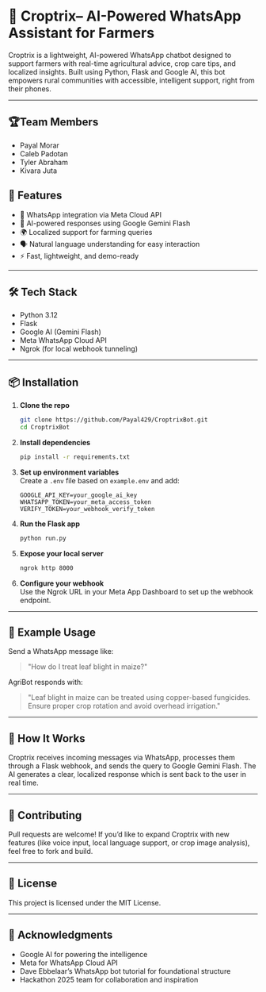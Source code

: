 # 🌾 Croptrix– AI-Powered WhatsApp Assistant for Farmers

Croptrix is a lightweight, AI-powered WhatsApp chatbot designed to support farmers with real-time agricultural advice, crop care tips, and localized insights. Built using Python, Flask and Google AI, this bot empowers rural communities with accessible, intelligent support, right from their phones.

---

## 🏆Team Members
- Payal Morar
- Caleb Padotan
- Tyler Abraham
- Kivara Juta

## 🚀 Features

- 📱 WhatsApp integration via Meta Cloud API  
- 🧠 AI-powered responses using Google Gemini Flash
- 🌍 Localized support for farming queries  
- 🗣️ Natural language understanding for easy interaction  
- ⚡ Fast, lightweight, and demo-ready  

---

## 🛠️ Tech Stack

- Python 3.12  
- Flask  
- Google AI (Gemini Flash)  
- Meta WhatsApp Cloud API  
- Ngrok (for local webhook tunneling)  

---

## 📦 Installation

1. **Clone the repo**
   ```bash
   git clone https://github.com/Payal429/CroptrixBot.git
   cd CroptrixBot

2.  **Install dependencies**
    
    ```bash
    pip install -r requirements.txt
    
    
3.  **Set up environment variables**  
    Create a `.env` file based on `example.env` and add:
    
    ```
    GOOGLE_API_KEY=your_google_ai_key
    WHATSAPP_TOKEN=your_meta_access_token
    VERIFY_TOKEN=your_webhook_verify_token
    
    ```
    
4.  **Run the Flask app**
    
    ```bash
    python run.py
    
    ```
    
5.  **Expose your local server**
    
    ```bash
    ngrok http 8000
    
    ```
    
6.  **Configure your webhook**  
    Use the Ngrok URL in your Meta App Dashboard to set up the webhook endpoint.
    

----------

## 💬 Example Usage

Send a WhatsApp message like:

> "How do I treat leaf blight in maize?"

AgriBot responds with:

> "Leaf blight in maize can be treated using copper-based fungicides. Ensure proper crop rotation and avoid overhead irrigation."

----------

## 🧠 How It Works

Croptrix receives incoming messages via WhatsApp, processes them through a Flask webhook, and sends the query to Google Gemini Flash. The AI generates a clear, localized response which is sent back to the user in real time.

----------

## 🤝 Contributing

Pull requests are welcome! If you’d like to expand Croptrix with new features (like voice input, local language support, or crop image analysis), feel free to fork and build.

----------

## 📜 License

This project is licensed under the MIT License.

----------

## 🙌 Acknowledgments

-   Google AI for powering the intelligence
-   Meta for WhatsApp Cloud API
-   Dave Ebbelaar’s WhatsApp bot tutorial for foundational structure
-   Hackathon 2025 team for collaboration and inspiration

